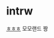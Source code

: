 # intrw                                                             
[ㅎㅎㅎ](http://www.sporbiz.co.kr/news/articleView.html?idxno=3927)
 모모랜드 짱
